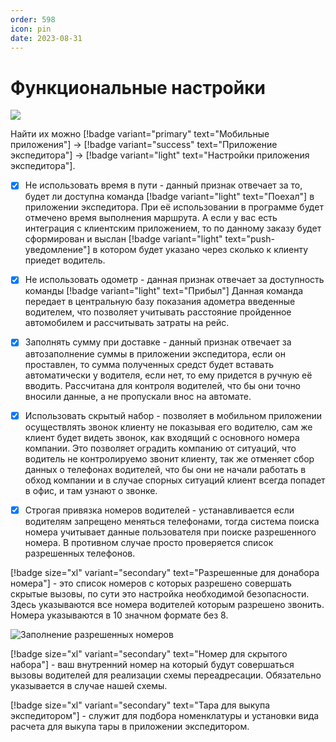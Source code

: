 ```yaml
---
order: 598
icon: pin
date: 2023-08-31
---
```

# Функциональные настройки

![](/images/экспедитор/экспедитор5.jpg)

Найти их можно [!badge variant="primary" text="Мобильные приложения"] -> [!badge variant="success" text="Приложение экспедитора"] -> [!badge variant="light" text="Настройки приложения экспедитора"]. 

- [x] Не использовать время в пути - данный признак отвечает за то, будет ли доступна команда [!badge variant="light" text="Поехал"] в приложении экспедитора. При её использовании в программе будет отмечено время выполнения маршрута. А если у вас есть интеграция с клиентским приложением, то по данному заказу будет сформирован и выслан [!badge variant="light" text="push-уведомление"] в котором будет указано через сколько к клиенту приедет водитель. 

- [x]  Не использовать одометр - данная признак отвечает за доступность команды [!badge variant="light" text="Прибыл"] Данная команда передает в центральную базу показания адометра введенные водителем, что позволяет учитывать расстояние пройденное автомобилем и рассчитывать затраты на рейс. 

- [x]  Заполнять сумму при доставке - данный признак отвечает за автозаполнение суммы в приложении экспедитора, если он проставлен, то сумма полученных средст будет вставать автоматически у водителя, если нет, то ему придется в ручную её вводить. Рассчитана для контроля водителей, что бы они точно вносили данные, а не пропускали внос на автомате. 

- [x]  Использовать скрытый набор - позволяет в мобильном приложении осуществлять звонок клиенту не показывая его водителю, сам же клиент будет видеть звонок, как входящий с основного номера компании. Это позволяет оградить компанию от ситуаций, что водитель не контролируемо звонит клиенту, так же отменяет сбор данных о телефонах водителей, что бы они не начали работать в обход компании и в случае спорных ситуаций клиент всегда попадет в офис, и там узнают о звонке.

- [x] Строгая привязка номеров водителей - устанавливается если водителям запрещено меняться телефонами, тогда система поиска номера учитывает данные пользователя при поиске разрешенного номера. В противном случае просто проверяется список разрешенных телефонов.

[!badge size="xl" variant="secondary" text="Разрешенные для донабора номера"] - это список номеров с которых разрешено совершать скрытые вызовы, по сути это настройка необходимой безопасности. Здесь указываются все номера водителей которым разрешено звонить. Номера указываются в 10 значном формате без 8.

![Заполнение разрешенных номеров](/images/Базовые_Настройки_2.png)
        
[!badge size="xl" variant="secondary" text="Номер для скрытого набора"] - ваш внутренний номер на который будут совершаться вызовы водителей для реализации схемы переадресации. Обязательно указывается в случае нашей схемы.

[!badge size="xl" variant="secondary" text="Тара для выкупа экспедитором"] - служит для подбора номенклатуры и установки вида расчета для выкупа тары в приложении экспедитором. 


